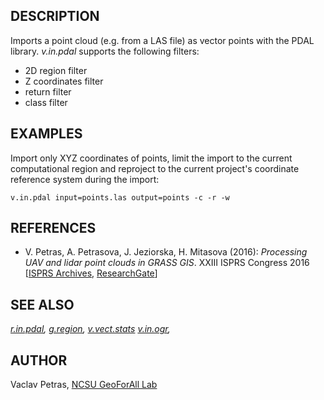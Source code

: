 ## DESCRIPTION

Imports a point cloud (e.g. from a LAS file) as vector points with the
PDAL library. *v.in.pdal* supports the following filters:

-   2D region filter
-   Z coordinates filter
-   return filter
-   class filter

## EXAMPLES

Import only XYZ coordinates of points, limit the import to the current
computational region and reproject to the current project\'s coordinate
reference system during the import:

```
v.in.pdal input=points.las output=points -c -r -w
```

## REFERENCES

-   V. Petras, A. Petrasova, J. Jeziorska, H. Mitasova (2016):
    *Processing UAV and lidar point clouds in GRASS GIS*. XXIII ISPRS
    Congress 2016 \[[ISPRS
    Archives](http://www.int-arch-photogramm-remote-sens-spatial-inf-sci.net/XLI-B7/945/2016/),
    [ResearchGate](https://www.researchgate.net/publication/304340172_Processing_UAV_and_lidar_point_clouds_in_GRASS_GIS)\]

## SEE ALSO

*[r.in.pdal](r.in.pdal.html), [g.region](g.region.html),
[v.vect.stats](v.vect.stats.html) [v.in.ogr](v.in.ogr.html),*

## AUTHOR

Vaclav Petras, [NCSU GeoForAll
Lab](http://geospatial.ncsu.edu/osgeorel/)
